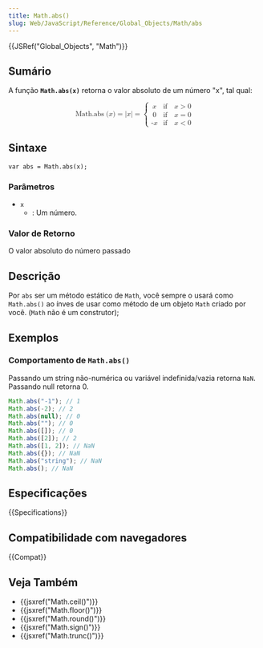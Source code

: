 ```yaml
---
title: Math.abs()
slug: Web/JavaScript/Reference/Global_Objects/Math/abs
---
```


{{JSRef("Global_Objects", "Math")}}

## Sumário

A função **`Math.abs(x)`** retorna o valor absoluto de um número "x", tal qual:

<math display="block"><semantics><mrow><mstyle mathvariant="monospace"><mrow><mo lspace="0em" rspace="thinmathspace">Math.abs</mo><mo stretchy="false">(</mo><mi>x</mi><mo stretchy="false">)</mo></mrow></mstyle><mo>=</mo><mrow><mo stretchy="false">|</mo><mi>x</mi><mo stretchy="false">|</mo></mrow><mo>=</mo><mrow><mo>{</mo><mtable columnalign="left left"><mtr><mtd><mi>x</mi></mtd><mtd><mtext>if</mtext><mspace width="1em"></mspace><mi>x</mi><mo>></mo><mn>0</mn></mtd></mtr><mtr><mtd><mi>0</mi></mtd><mtd><mtext>if</mtext><mspace width="1em"></mspace><mi>x</mi><mo>=</mo><mn>0</mn></mtd></mtr><mtr><mtd><mo>-</mo><mi>x</mi></mtd><mtd><mtext>if</mtext><mspace width="1em"></mspace><mi>x</mi><mo>&#x3C;</mo><mn>0</mn></mtd></mtr></mtable></mrow></mrow><annotation encoding="TeX">{\mathtt{\operatorname{Math.abs}(x)}} = {|x|} = \begin{cases} x &#x26; \text{if} \quad x \geq 0 \\ -x &#x26; \text{if} \quad x &#x3C; 0 \end{cases}</annotation></semantics></math>

## Sintaxe

```
var abs = Math.abs(x);
```

### Parâmetros

- `x`
  - : Um número.

### Valor de Retorno

O valor absoluto do número passado

## Descrição

Por `abs` ser um método estático de `Math`, você sempre o usará como `Math.abs()` ao ínves de usar como método de um objeto `Math` criado por você. (`Math` não é um construtor);

## Exemplos

### Comportamento de `Math.abs()`

Passando um string não-numérica ou variável indefinida/vazia retorna `NaN`. Passando null retorna 0.

```js
Math.abs("-1"); // 1
Math.abs(-2); // 2
Math.abs(null); // 0
Math.abs(""); // 0
Math.abs([]); // 0
Math.abs([2]); // 2
Math.abs([1, 2]); // NaN
Math.abs({}); // NaN
Math.abs("string"); // NaN
Math.abs(); // NaN
```

## Especificações

{{Specifications}}

## Compatibilidade com navegadores

{{Compat}}

## Veja Também

- {{jsxref("Math.ceil()")}}
- {{jsxref("Math.floor()")}}
- {{jsxref("Math.round()")}}
- {{jsxref("Math.sign()")}}
- {{jsxref("Math.trunc()")}}
